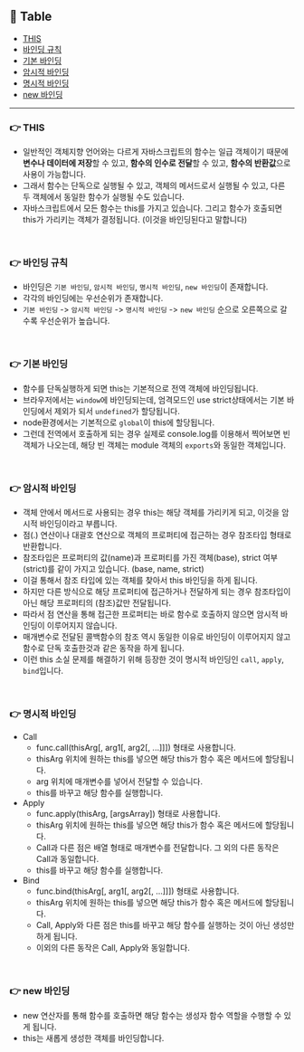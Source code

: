## 📣 Table

- [THIS](#-this)
- [바인딩 규칙](#-바인딩-규칙)
- [기본 바인딩](#-기본-바인딩)
- [암시적 바인딩](#-암시적-바인딩)
- [명시적 바인딩](#-명시적-바인딩)
- [new 바인딩](#-new-바인딩)

---

### 👉 THIS
- 일반적인 객체지향 언어와는 다르게 자바스크립트의 함수는 일급 객체이기 때문에 **변수나 데이터에 저장**할 수 있고, **함수의 인수로 전달**할 수 있고, **함수의 반환값**으로 사용이 가능합니다.
- 그래서 함수는 단독으로 실행될 수 있고, 객체의 메서드로서 실행될 수 있고, 다른 두 객체에서 동일한 함수가 실행될 수도 있습니다.
- 자바스크립트에서 모든 함수는 this를 가지고 있습니다. 그리고 함수가 호출되면 this가 가리키는 객체가 결정됩니다. (이것을 바인딩된다고 말합니다)

<br />

### 👉 바인딩 규칙
- 바인딩은 `기본 바인딩`, `암시적 바인딩`, `명시적 바인딩`, `new 바인딩`이 존재합니다.
- 각각의 바인딩에는 우선순위가 존재합니다.
- `기본 바인딩` -> `암시적 바인딩` -> `명시적 바인딩` -> `new 바인딩` 순으로 오른쪽으로 갈수록 우선순위가 높습니다.

<br />

### 👉 기본 바인딩
- 함수를 단독실행하게 되면 this는 기본적으로 전역 객체에 바인딩됩니다.
- 브라우저에서는 `window`에 바인딩되는데, 엄격모드인 use strict상태에서는 기본 바인딩에서 제외가 되서 `undefined`가 할당됩니다.
- node환경에서는 기본적으로 `global`이 this에 할당됩니다.
- 그런데 전역에서 호출하게 되는 경우 실제로 console.log를 이용해서 찍어보면 빈 객체가 나오는데, 해당 빈 객체는 module 객체의 `exports`와 동일한 객체입니다.

<br />

### 👉 암시적 바인딩
- 객체 안에서 메서드로 사용되는 경우 this는 해당 객체를 가리키게 되고, 이것을 암시적 바인딩이라고 부릅니다.
- 점(.) 연산이나 대괄호 연산으로 객체의 프로퍼티에 접근하는 경우 참조타입 형태로 반환합니다.
- 참조타입은 프로퍼티의 값(name)과 프로퍼티를 가진 객체(base), strict 여부(strict)를 같이 가지고 있습니다. (base, name, strict)
- 이걸 통해서 참조 타입에 있는 객체를 찾아서 this 바인딩을 하게 됩니다.
- 하지만 다른 방식으로 해당 프로퍼티에 접근하거나 전달하게 되는 경우 참조타입이 아닌 해당 프로퍼티의 (참조)값만 전달됩니다.
- 따라서 점 연산을 통해 접근한 프로퍼티는 바로 함수로 호출하지 않으면 암시적 바인딩이 이루어지지 않습니다.
- 매개변수로 전달된 콜백함수의 참조 역시 동일한 이유로 바인딩이 이루어지지 않고 함수로 단독 호출한것과 같은 동작을 하게 됩니다.
- 이런 this 소실 문제를 해결하기 위해 등장한 것이 명시적 바인딩인 `call`, `apply`, `bind`입니다.

<br />

### 👉 명시적 바인딩
- Call
  - func.call(thisArg[, arg1[, arg2[, ...]]]) 형태로 사용합니다.
  - thisArg 위치에 원하는 this를 넣으면 해당 this가 함수 혹은 메서드에 할당됩니다.
  - arg 위치에 매개변수를 넣어서 전달할 수 있습니다.
  - this를 바꾸고 해당 함수를 실행합니다.
- Apply
  - func.apply(thisArg, [argsArray]) 형태로 사용합니다.
  - thisArg 위치에 원하는 this를 넣으면 해당 this가 함수 혹은 메서드에 할당됩니다.
  - Call과 다른 점은 배열 형태로 매개변수를 전달합니다. 그 외의 다른 동작은 Call과 동일합니다.
  - this를 바꾸고 해당 함수를 실행합니다.
- Bind
  - func.bind(thisArg[, arg1[, arg2[, ...]]]) 형태로 사용합니다.
  - thisArg 위치에 원하는 this를 넣으면 해당 this가 함수 혹은 메서드에 할당됩니다.
  - Call, Apply와 다른 점은 this를 바꾸고 해당 함수를 실행하는 것이 아닌 생성만 하게 됩니다.
  - 이외의 다른 동작은 Call, Apply와 동일합니다.

<br />

### 👉 new 바인딩
  - new 연산자를 통해 함수를 호출하면 해당 함수는 생성자 함수 역할을 수행할 수 있게 됩니다.
  - this는 새롭게 생성한 객체를 바인딩합니다.
